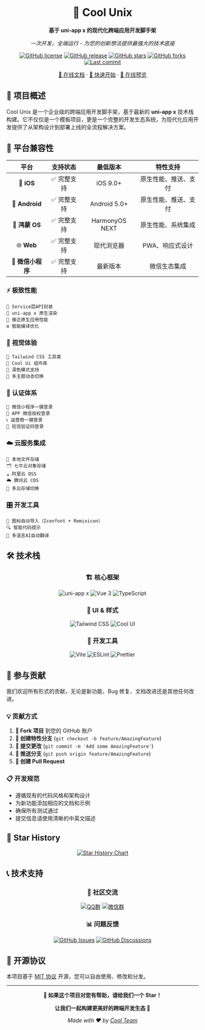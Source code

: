 <div align="center">
  
# 🚀 Cool Unix

**基于 uni-app x 的现代化跨端应用开发脚手架**

_一次开发，全端运行 - 为您的创新想法提供最强大的技术底座_

[![GitHub license](https://img.shields.io/badge/license-MIT-green?style=flat-square)](https://github.com/cool-team-official/cool-unix/blob/master/LICENSE)
[![GitHub release](https://img.shields.io/github/package-json/v/cool-team-official/cool-unix?style=flat-square&color=blue)](https://github.com/cool-team-official/cool-unix/releases)
[![GitHub stars](https://img.shields.io/github/stars/cool-team-official/cool-unix?style=flat-square&color=yellow)](https://github.com/cool-team-official/cool-unix/stargazers)
[![GitHub forks](https://img.shields.io/github/forks/cool-team-official/cool-unix?style=flat-square&color=orange)](https://github.com/cool-team-official/cool-unix/network)
[![Last commit](https://img.shields.io/github/last-commit/cool-team-official/cool-unix?style=flat-square&color=red)](https://github.com/cool-team-official/cool-unix/commits)

[📖 在线文档](https://unix.cool-js.com/) · [🎯 快速开始](https://unix.cool-js.com/src/introduce/quick.html) · [🌟 在线预览](https://unix.cool-js.com/demo)

</div>

## 🌟 项目概述

Cool Unix 是一个企业级的跨端应用开发脚手架，基于最新的 **uni-app x** 技术栈构建。它不仅仅是一个模板项目，更是一个完整的开发生态系统，为现代化应用开发提供了从架构设计到部署上线的全流程解决方案。

## 🚀 平台兼容性

<div align="center">

|       平台        |  支持状态   |    最低版本    |       特性支持       |
| :---------------: | :---------: | :------------: | :------------------: |
|    🍎 **iOS**     | ✅ 完整支持 |    iOS 9.0+    | 原生性能、推送、支付 |
|  🤖 **Android**   | ✅ 完整支持 |  Android 5.0+  | 原生性能、推送、支付 |
|  🦋 **鸿蒙 OS**   | ✅ 完整支持 | HarmonyOS NEXT |  原生性能、系统集成  |
|    🌐 **Web**     | ✅ 完整支持 |   现代浏览器   |   PWA、响应式设计    |
| 💬 **微信小程序** | ✅ 完整支持 |    最新版本    |     微信生态集成     |

</div>

### ⚡ **极致性能**

```
🎯 Service层API封装
🚀 uni-app x 原生渲染
📱 接近原生应用性能
⚙️ 智能编译优化
```

### 🎨 **视觉体验**

```
🌈 Tailwind CSS 工具类
🎯 Cool Ui 组件库
🌙 深色模式支持
🎨 多主题动态切换
```

### 🔐 **认证体系**

```
📱 微信小程序一键登录
🔑 APP 微信授权登录
📞 运营商一键登录
📩 短信验证码登录
```

### ☁️ **云服务集成**

```
📁 本地文件存储
🗂️ 七牛云对象存储
☁️ 阿里云 OSS
🌥️ 腾讯云 COS
🔄 多云存储切换
```

### 🎛️ **开发工具**

```
🎯 图标自动导入（Iconfont + Remixicon）
🔍 智能代码提示
🔄 多语言AI自动翻译
```

## 🛠️ 技术栈

<div align="center">

### 🏗️ 核心框架

![uni-app x](https://img.shields.io/badge/uni--app%20x-2CA5E0?style=for-the-badge&logo=vue.js&logoColor=white)
![Vue 3](https://img.shields.io/badge/Vue%203-4FC08D?style=for-the-badge&logo=vue.js&logoColor=white)
![TypeScript](https://img.shields.io/badge/TypeScript-007ACC?style=for-the-badge&logo=typescript&logoColor=white)

### 🎨 UI & 样式

![Tailwind CSS](https://img.shields.io/badge/Tailwind%20CSS-38B2AC?style=for-the-badge&logo=tailwind-css&logoColor=white)
![Cool UI](https://img.shields.io/badge/Cool%20UI-FF6B6B?style=for-the-badge&logo=componentstore&logoColor=white)

### 🔧 开发工具

![Vite](https://img.shields.io/badge/Vite-B73BFE?style=for-the-badge&logo=vite&logoColor=FFD62E)
![ESLint](https://img.shields.io/badge/ESLint-4B32C3?style=for-the-badge&logo=eslint&logoColor=white)
![Prettier](https://img.shields.io/badge/Prettier-F7B93E?style=for-the-badge&logo=prettier&logoColor=black)

</div>

## 🤝 参与贡献

我们欢迎所有形式的贡献，无论是新功能、Bug 修复、文档改进还是其他任何改进。

### 💡 贡献方式

1. **🍴 Fork 项目** 到您的 GitHub 账户
2. **🌿 创建特性分支** (`git checkout -b feature/AmazingFeature`)
3. **💾 提交更改** (`git commit -m 'Add some AmazingFeature'`)
4. **🚀 推送分支** (`git push origin feature/AmazingFeature`)
5. **🔄 创建 Pull Request**

### 📋 开发规范

- 遵循现有的代码风格和架构设计
- 为新功能添加相应的文档和示例
- 确保所有测试通过
- 提交信息请使用清晰的中英文描述

## 🌟 Star History

<div align="center">

[![Star History Chart](https://api.star-history.com/svg?repos=cool-team-official/cool-unix&type=Date)](https://star-history.com/#cool-team-official/cool-unix&Date)

</div>

## 📞 技术支持

<div align="center">

### 🤝 社区交流

[![QQ群](https://img.shields.io/badge/QQ群-1234567890-red?style=for-the-badge&logo=tencent-qq)](https://qm.qq.com/q/xxx)
[![微信群](https://img.shields.io/badge/微信群-Cool--Unix-green?style=for-the-badge&logo=wechat)](https://unix.cool-js.com/wechat)

### 📊 问题反馈

[![GitHub Issues](https://img.shields.io/github/issues/cool-team-official/cool-unix?style=for-the-badge&logo=github)](https://github.com/cool-team-official/cool-unix/issues)
[![GitHub Discussions](https://img.shields.io/badge/GitHub-Discussions-purple?style=for-the-badge&logo=github)](https://github.com/cool-team-official/cool-unix/discussions)

</div>

## 📄 开源协议

本项目基于 [MIT 协议](LICENSE) 开源，您可以自由使用、修改和分发。

---

<div align="center">

**🌟 如果这个项目对您有帮助，请给我们一个 Star！**

**让我们一起构建更美好的跨端开发生态 🚀**

_Made with ❤️ by [Cool Team](https://github.com/cool-team-official)_

</div>
